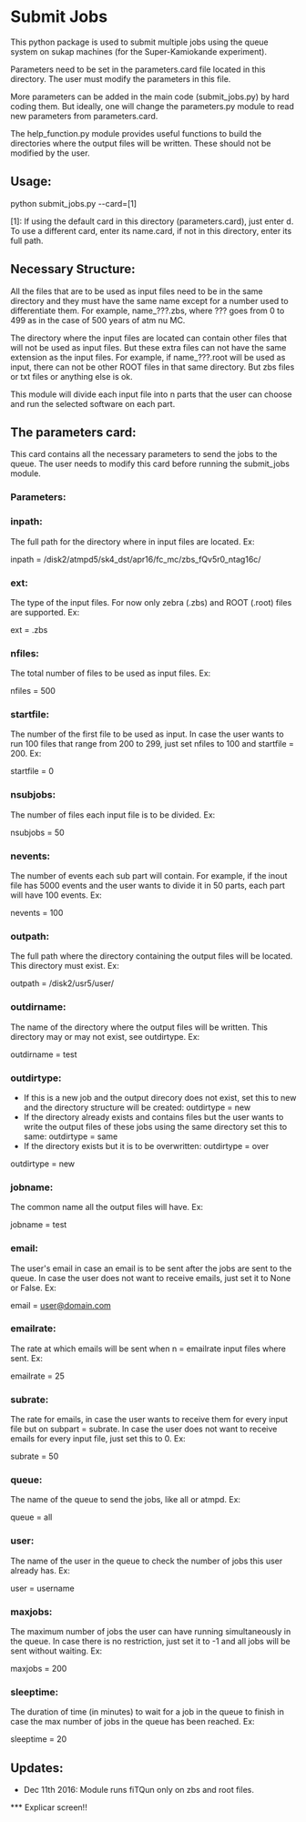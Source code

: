 # Submit Jobs

This python package is used to submit multiple jobs using the queue system on sukap machines
(for the Super-Kamiokande experiment).

Parameters need to be set in the parameters.card file located in this directory.
The user must modify the parameters in this file.

More parameters can be added in the main code (submit_jobs.py) by hard coding them. But ideally,
one will change the parameters.py module to read new parameters from parameters.card.

The help_function.py module provides useful functions to build the directories where the output files
will be written. These should not be modified by the user.

## Usage:
python submit_jobs.py --card=[1]

[1]: If using the default card in this directory (parameters.card), just enter d.
To use a different card, enter its name.card, if not in this directory, enter its full path.

## Necessary Structure:
All the files that are to be used as input files need to be in the same directory and they must have the same name except for a number used to differentiate them. For example, name_???.zbs, where ??? goes from 0 to 499 as in the case of 500 years of atm nu MC.

The directory where the input files are located can contain other files that will not be used as input files. But these extra files can not have the same extension as the input files. For example, if name_???.root will be used as input, there can not be other ROOT files in that same directory. But zbs files or txt files or anything else is ok.

This module will divide each input file into n parts that the user can choose and run the selected software on each part.

## The parameters card:
This card contains all the necessary parameters to send the jobs to the queue. The user needs to modify this card before running the submit_jobs module.

### Parameters:
### inpath:
The full path for the directory where in input files are located. Ex:

inpath = /disk2/atmpd5/sk4_dst/apr16/fc_mc/zbs_fQv5r0_ntag16c/

### ext:
The type of the input files. For now only zebra (.zbs) and ROOT (.root) files are supported. Ex:

ext = .zbs

### nfiles:
The total number of files to be used as input files. Ex:

nfiles = 500

### startfile:
The number of the first file to be used as input. In case the user wants to run 100 files that range from 200 to 299, just set nfiles to 100 and startfile = 200. Ex:

startfile = 0

### nsubjobs:
The number of files each input file is to be divided. Ex:

nsubjobs = 50

### nevents:
The number of events each sub part will contain. For example, if the inout file has 5000 events and the user wants to divide it in 50 parts, each part will have 100 events. Ex:

nevents = 100

### outpath:
The full path where the directory containing the output files will be located. This directory must exist. Ex:

outpath = /disk2/usr5/user/

### outdirname:
The name of the directory where the output files will be written. This directory may or may not exist, see outdirtype. Ex:

outdirname = test

### outdirtype:
- If this is a new job and the output direcory does not exist, set this to new and the directory structure will be created: outdirtype = new
- If the directory already exists and contains files but the user wants to write the output files of these jobs using the same directory set this to same: outdirtype = same
- If the directory exists but it is to be overwritten: outdirtype = over

outdirtype = new

### jobname:
The common name all the output files will have. Ex:

jobname = test

### email:
The user's email in case an email is to be sent after the jobs are sent to the queue. In case the user does not want to receive emails, just set it to None or False. Ex:

email = user@domain.com

### emailrate:
The rate at which emails will be sent when n = emailrate input files where sent. Ex:

emailrate = 25

### subrate:
The rate for emails, in case the user wants to receive them for every input file but on subpart = subrate. In case the user does not want to receive emails for every input file, just set this to 0. Ex:

subrate = 50

### queue:
The name of the queue to send the jobs, like all or atmpd. Ex:

queue = all

### user:
The name of the user in the queue to check the number of jobs this user already has. Ex:

user = username

### maxjobs:
The maximum number of jobs the user can have running simultaneously in the queue. In case there is no restriction, just set it to -1 and all jobs will be sent without waiting. Ex:

maxjobs = 200

### sleeptime:
The duration of time (in minutes) to wait for a job in the queue to finish in case the max number of jobs in the queue has been reached. Ex:

sleeptime = 20

## Updates:

- Dec 11th 2016: Module runs fiTQun only on zbs and root files.

*** Explicar screen!!